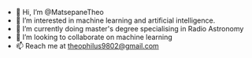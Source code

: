 - 👋 Hi, I’m @MatsepaneTheo
- 👀 I’m interested in machine learning and artificial intelligence.
- 🌱 I’m currently doing master's degree specialising in Radio Astronomy
- 💞️ I’m looking to collaborate on machine learning
- 📫 Reach me at theophilus9802@gmail.com

<!---
MatsepaneTheo/MatsepaneTheo is a ✨ special ✨ repository because its `README.md` (this file) appears on your GitHub profile.
You can click the Preview link to take a look at your changes.
--->
